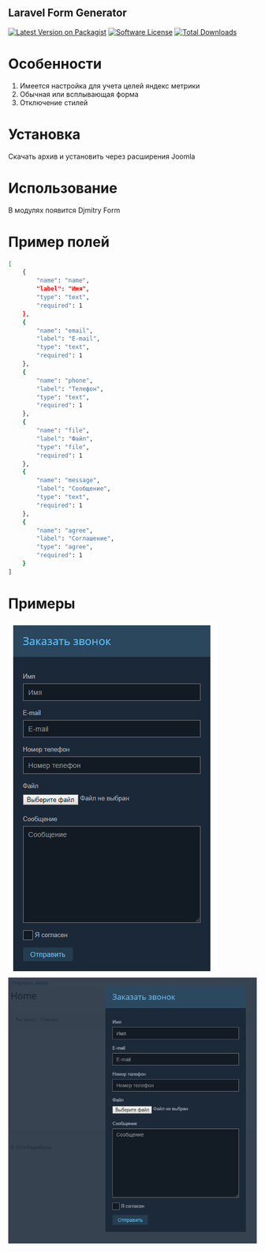 
## Laravel Form Generator
[![Latest Version on Packagist](https://img.shields.io/packagist/v/djmitry/joomla-contact-form.svg)](https://packagist.org/packages/djmitry/joomla-contact-form)
[![Software License](https://img.shields.io/packagist/l/djmitry/joomla-contact-form.svg)](LICENSE.md)
[![Total Downloads](https://img.shields.io/packagist/dt/djmitry/joomla-contact-form.svg)](https://packagist.org/packages/djmitry/joomla-contact-form)

# Особенности
1. Имеется настройка для учета целей яндекс метрики
2. Обычная или всплывающая форма
3. Отключение стилей

# Установка
Скачать архив и установить через расширения Joomla

# Использование
В модулях появится Djmitry Form

# Пример полей
```bash
[
    {
        "name": "name",
        "label": "Имя",
        "type": "text",
        "required": 1
    },
    {
        "name": "email",
        "label": "E-mail",
        "type": "text",
        "required": 1
    },
    {
        "name": "phone",
        "label": "Телефон",
        "type": "text",
        "required": 1
    },
    {
        "name": "file",
        "label": "Файл",
        "type": "file",
        "required": 1
    },
    {
        "name": "message",
        "label": "Сообщение",
        "type": "text",
        "required": 1
    },
    {
        "name": "agree",
        "label": "Соглашение",
        "type": "agree",
        "required": 1
    }
]
```

# Примеры
![Alt text](/screenshots/2019-04-27_15-23-27.png?raw=true "Обычная")
![Alt text](/screenshots/2019-04-27_15-23-56.png?raw=true "Всплывающая")
